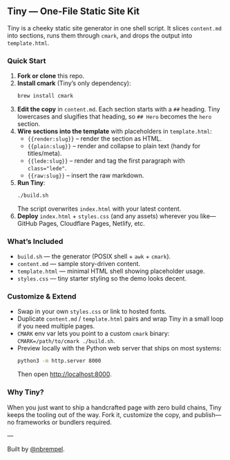 ## Tiny — One-File Static Site Kit

Tiny is a cheeky static site generator in one shell script. It slices `content.md` into sections, runs them through `cmark`, and drops the output into `template.html`.

### Quick Start

1. **Fork or clone** this repo.
2. **Install cmark** (Tiny’s only dependency):
   ```sh
   brew install cmark
   ```
3. **Edit the copy** in `content.md`. Each section starts with a `##` heading. Tiny lowercases and slugifies that heading, so `## Hero` becomes the `hero` section.
4. **Wire sections into the template** with placeholders in `template.html`:
   - `{{render:slug}}` – render the section as HTML.
   - `{{plain:slug}}` – render and collapse to plain text (handy for titles/meta).
   - `{{lede:slug}}` – render and tag the first paragraph with `class="lede"`.
   - `{{raw:slug}}` – insert the raw markdown.
5. **Run Tiny**:
   ```sh
   ./build.sh
   ```
   The script overwrites `index.html` with your latest content.
6. **Deploy** `index.html` + `styles.css` (and any assets) wherever you like—GitHub Pages, Cloudflare Pages, Netlify, etc.

### What’s Included

- `build.sh` — the generator (POSIX shell + `awk` + `cmark`).
- `content.md` — sample story-driven content.
- `template.html` — minimal HTML shell showing placeholder usage.
- `styles.css` — tiny starter styling so the demo looks decent.

### Customize & Extend

- Swap in your own `styles.css` or link to hosted fonts.
- Duplicate `content.md` / `template.html` pairs and wrap Tiny in a small loop if you need multiple pages.
- `CMARK` env var lets you point to a custom `cmark` binary: `CMARK=/path/to/cmark ./build.sh`.
- Preview locally with the Python web server that ships on most systems:
  ```sh
  python3 -m http.server 8000
  ```
  Then open <http://localhost:8000>.

### Why Tiny?

When you just want to ship a handcrafted page with zero build chains, Tiny keeps the tooling out of the way. Fork it, customize the copy, and publish—no frameworks or bundlers required.

—

Built by [@nbrempel](https://x.com/nbrempel).

